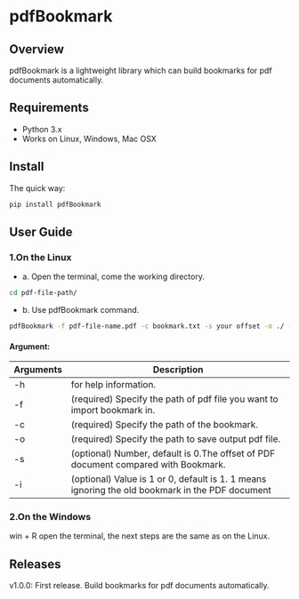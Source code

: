# pdfBookmark

## Overview
pdfBookmark is a lightweight library which can build bookmarks for pdf documents  automatically. 

## Requirements
* Python 3.x
* Works on Linux, Windows, Mac OSX

## Install
The quick way:
```bash
pip install pdfBookmark
```

## User Guide
### 1.On the Linux 
* a. Open the terminal, come the working directory.
```bash
cd pdf-file-path/
```
* b. Use pdfBookmark command. 
```bash
pdfBookmark -f pdf-file-name.pdf -c bookmark.txt -s your offset -o ./ -i 1
```
#### Argument: 
Arguments | Description
--------- | ------------
-h | for help information. 
-f | (required) Specify the path of pdf file you want to import bookmark in. 
-c | (required) Specify the path of the bookmark. 
-o | (required) Specify the path to save output pdf file. 
-s | (optional) Number, default is 0.The offset of PDF document compared with Bookmark.
-i | (optional) Value is 1 or 0, default is 1. 1 means ignoring the old bookmark in the PDF document

### 2.On the Windows 
win + R open the terminal, the next steps are the same as on the Linux.

## Releases
v1.0.0: First release. Build bookmarks for pdf documents automatically.